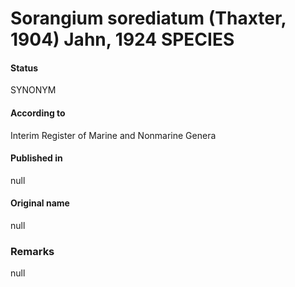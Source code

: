 # Sorangium sorediatum (Thaxter, 1904) Jahn, 1924 SPECIES

#### Status
SYNONYM

#### According to
Interim Register of Marine and Nonmarine Genera

#### Published in
null

#### Original name
null

### Remarks
null